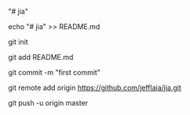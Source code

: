 "# jia" 


echo "# jia" >> README.md

git init

git add README.md

git commit -m "first commit"

git remote add origin https://github.com/jefflaia/jia.git

git push -u origin master
